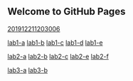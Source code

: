 ## Welcome to GitHub Pages

[201912211203006](https://1975-k.github.io/201912211203006.png)  

[lab1-a](https://1975-k.github.io/test1-1.html)  [lab1-b](https://1975-k.github.io/test1-2.html)  [lab1-c](https://1975-k.github.io/test1-3.html)  [lab1-d](https://1975-k.github.io/test1-4.html)  [lab1-e](https://1975-k.github.io/test1-5.html)

[lab2-a](https://1975-k.github.io/lab2/test2-1.html)  [lab2-b](https://1975-k.github.io/lab2/test2-2.html)  [lab2-c](https://1975-k.github.io/lab2/test2-3.html)  [lab2-e](https://1975-k.github.io/lab2/test2-4.html)  [lab2-f](https://1975-k.github.io/lab2/test2-5.html)

[lab3-a](https://1975-k.github.io/lab3/demo3-1.html)  [lab3-b](https://1975-k.github.io/lab3/demo3-2.html)
